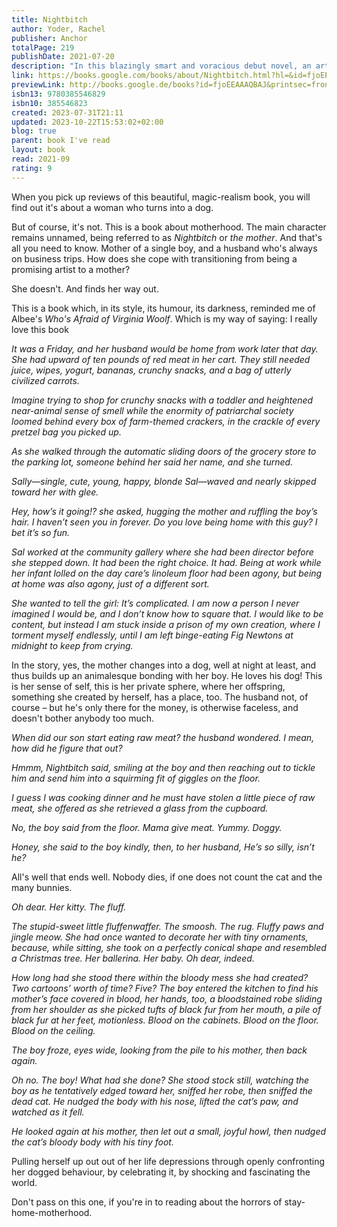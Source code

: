 ```yaml
---  
title: Nightbitch  
author: Yoder, Rachel  
publisher: Anchor  
totalPage: 219  
publishDate: 2021-07-20  
description: "In this blazingly smart and voracious debut novel, an artist turned stay-at-home mom becomes convinced she's turning into a dog. • &quot;A must-read for anyone who can’t get enough of the ever-blurring line between the psychological and supernatural that Yellowjackets exemplifies.&quot; —Vulture One day, the mother was a mother, but then one night, she was quite suddenly something else... An ambitious mother puts her art career on hold to stay at home with her newborn son, but the experience does not match her imagination. Two years later, she steps into the bathroom for a break from her toddler's demands, only to discover a dense patch of hair on the back of her neck. In the mirror, her canines suddenly look sharper than she remembers. Her husband, who travels for work five days a week, casually dismisses her fears from faraway hotel rooms. As the mother's symptoms intensify, and her temptation to give in to her new dog impulses peak, she struggles to keep her alter-canine-identity secret. Seeking a cure at the library, she discovers the mysterious academic tome which becomes her bible, A Field Guide to Magical Women: A Mythical Ethnography, and meets a group of mommies involved in a multilevel-marketing scheme who may also be more than what they seem. An outrageously original novel of ideas about art, power, and womanhood wrapped in a satirical fairy tale, Nightbitch will make you want to howl in laughter and recognition. And you should. You should howl as much as you want."  
link: https://books.google.com/books/about/Nightbitch.html?hl=&id=fjoEEAAAQBAJ  
previewLink: http://books.google.de/books?id=fjoEEAAAQBAJ&printsec=frontcover&dq=Rachel+Yoder,+Nightbitch&hl=&as_pt=BOOKS&cd=2&source=gbs_api  
isbn13: 9780385546829  
isbn10: 385546823  
created: 2023-07-31T21:11  
updated: 2023-10-22T15:53:02+02:00  
blog: true  
parent: book I've read  
layout: book  
read: 2021-09  
rating: 9  
---  
```

  
When you pick up reviews of this beautiful, magic-realism book, you will find out it's about a woman who turns into a dog.   
  
But of course, it's not.  This is a book about motherhood. The main character remains unnamed, being referred to as *Nightbitch* or *the mother*. And that's all you need to know. Mother of a single boy, and a husband who's always on business trips. How does she cope with transitioning from being a promising artist to a mother?   
  
She doesn't. And finds her way out.    
  
This is a book which, in its style, its humour, its darkness, reminded me of Albee's *Who's Afraid of Virginia Woolf*. Which is my way of saying: I really love this book  
  
*It was a Friday, and her husband would be home from work later that day. She had upward of ten pounds of red meat in her cart. They still needed juice, wipes, yogurt, bananas, crunchy snacks, and a bag of utterly civilized carrots.*  
  
*Imagine trying to shop for crunchy snacks with a toddler and heightened near-animal sense of smell while the enormity of patriarchal society loomed behind every box of farm-themed crackers, in the crackle of every pretzel bag you picked up.*  
  
*As she walked through the automatic sliding doors of the grocery store to the parking lot, someone behind her said her name, and she turned.*  
  
*Sally—single, cute, young, happy, blonde Sal—waved and nearly skipped toward her with glee.*  
  
*Hey, how’s it going!? she asked, hugging the mother and ruffling the boy’s hair. I haven’t seen you in _forever_. Do you love being home with this guy? I bet it’s so fun.*  
  
*Sal worked at the community gallery where she had been director before she stepped down. It had been the right choice. It had. Being at work while her infant lolled on the day care’s linoleum floor had been agony, but being at home was also agony, just of a different sort.*  
  
*She wanted to tell the girl: It’s complicated. I am now a person I never imagined I would be, and I don’t know how to square that. I would like to be content, but instead I am stuck inside a prison of my own creation, where I torment myself endlessly, until I am left binge-eating Fig Newtons at midnight to keep from crying.*  
  
In the story, yes, the mother changes into a dog, well at night at least, and thus builds up an animalesque bonding with her boy. He loves his dog!  This is her sense of self, this is her private sphere, where her offspring, something she created by herself, has a place, too. The husband not, of course – but he's only there for the money, is otherwise faceless, and doesn't bother anybody too much.  
  
*When did our son start eating raw meat? the husband wondered. I mean, how did he figure that out?*  
  
*Hmmm, Nightbitch said, smiling at the boy and then reaching out to tickle him and send him into a squirming fit of giggles on the floor.*  
  
*I guess I was cooking dinner and he must have stolen a little piece of raw meat, she offered as she retrieved a glass from the cupboard.*  
  
*No, the boy said from the floor. Mama give meat. Yummy. Doggy.*  
  
*Honey, she said to the boy kindly, then, to her husband, He’s so silly, isn’t he?*  
  
All's well that ends well. Nobody dies, if one does not count the cat and the many bunnies.   
  
*Oh dear. Her kitty. The fluff.*  
  
*The stupid-sweet little fluffenwaffer. The smoosh. The rug. Fluffy paws and jingle meow. She had once wanted to decorate her with tiny ornaments, because, while sitting, she took on a perfectly conical shape and resembled a Christmas tree. Her ballerina. Her baby. Oh dear, indeed.*  
  
*How long had she stood there within the bloody mess she had created? Two cartoons’ worth of time? Five? The boy entered the kitchen to find his mother’s face covered in blood, her hands, too, a bloodstained robe sliding from her shoulder as she picked tufts of black fur from her mouth, a pile of black fur at her feet, motionless. Blood on the cabinets. Blood on the floor. Blood on the ceiling.*  
  
*The boy froze, eyes wide, looking from the pile to his mother, then back again.*  
  
*Oh no. The boy! What had she done? She stood stock still, watching the boy as he tentatively edged toward her, sniffed her robe, then sniffed the dead cat. He nudged the body with his nose, lifted the cat’s paw, and watched as it fell.*  
  
*He looked again at his mother, then let out a small, joyful howl, then nudged the cat’s bloody body with his tiny foot.*  
  
Pulling herself up out out of her life depressions through openly confronting her dogged behaviour, by celebrating it, by shocking and fascinating the world.    
  
Don't pass on this one, if you're in to reading about the horrors of stay-home-motherhood.